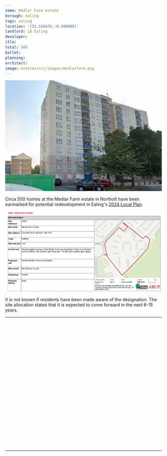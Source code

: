 ```yaml
---
name: Medlar Farm estate
borough: ealing
tags: ealing
location: '[51.535476,-0.389080]'
landlord: LB Ealing
developer:
itla:
total: 500
ballot: 
planning: 
architect:
image: estates/src/images/medlarfarm.png
---
```

![Medlar Farm estate image](src/images/medlarfarm.png)

Circa 500 homes at the Medlar Farm estate in Northolt have been earmarked for potential redevelopment in Ealing's [2024 Local Plan](https://www.ealing.gov.uk/download/downloads/id/19587/appendix_e_-_results.pdf).

![Medlar Farm estate image](src/images/medlarfarmsite.png)

It is not known if residents have been made aware of the designation. The site allocation states that it is expected to come forward in the next 6-15 years.


---

<!------------THE CODE BELOW RENDERS THE MAP - DO NOT EDIT! ---------------------------->

<div id="map" style="width: 100%; height: 400px;"></div>

<script>
  var map = L.map('map').setView({{ location }}, 13);
  L.tileLayer('https://tile.openstreetmap.org/{z}/{x}/{y}.png', {
  maxZoom: 19,
attribution: '&copy; <a href="http://www.openstreetmap.org/copyright">OpenStreetMap</a>'
}).addTo(map);
var circle = L.circle({{ location }}, {
    color: 'red',
    fillColor: '#f03',
    fillOpacity: 0.5,
    radius: 500
}).addTo(map);
</script>

---